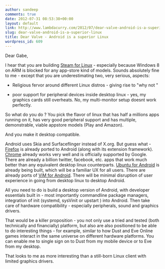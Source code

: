 ```yaml
---
author: sandeep
comments: true
date: 2012-07-31 08:53:38+00:00
layout: default
link: http://www.lambdacurry.com/2012/07/dear-valve-android-is-a-superior-linux/
slug: dear-valve-android-is-a-superior-linux
title: Dear Valve - Android is a superior Linux
wordpress_id: 609
---
```


Dear Gabe,

I hear that you are building [Steam for Linux](http://blogs.valvesoftware.com/linux/steamd-penguins/) - especially because Windows 8 on ARM is blocked for any app-store kind of models. Sounds absolutely fine to me - except that you are underestimating two, very serious, aspects:



	
  * Religious fervor around different Linux distros - giving rise to "why not <insert fav distro name>"

	
  * poor support for peripheral devices inside desktop linux - yes, my graphics cards still overheats. No, my multi-monitor setup doesnt work perfectly.


So what do you do ? You pick the flavor of linux that has half a millions apps running on it, has very good peripheral support and has multiple, demonstrable, viable appstore models (Play and Amazon).

And you make it desktop compatible.

Android uses Skia and Surfaceflinger instead of X.org. But guess what - [Firefox](https://play.google.com/store/apps/details?id=org.mozilla.firefox&feature=search_result#?t=W251bGwsMSwxLDEsIm9yZy5tb3ppbGxhLmZpcmVmb3giXQ..) is already ported to Android (along with its extension framework). [Chrome](https://play.google.com/store/apps/details?id=com.android.chrome&feature=search_result#?t=W251bGwsMSwxLDEsImNvbS5hbmRyb2lkLmNocm9tZSJd) already works very well and is officially supported by Google. There are already a billion twitter, facebook, etc. apps that work much better than any equivalent desktop linux counterparts. [Ubuntu for Android](http://www.ubuntu.com/devices/android) is already being built, which will be a familiar UX for all users. There are already ports of [ViM for Android](https://play.google.com/store/apps/details?id=net.momodalo.app.vimtouch&hl=en). There will be minimal disruption of user experience in going from desktop linux to desktop Android.

All you need to do is build a desktop version of Android, with developer essentials built in - most importantly commandline package managers, integration of init (systemd, sysVinit or upstart ) into Android. Then take care of hardware compatibility - especially peripherals, sound and graphics drivers.

That would be a killer proposition - you not only use a tried and tested (both technically and financially) platform, but also are also positioned to be able to do interesting things - for example, similar to how Dust and Eve Online games interact in the same universe on different hardware platforms. You can enable me to single sign on to Dust from my mobile device or to Eve from my desktop.

That looks to me as more interesting than a still-born Linux client with limited graphics drivers.
